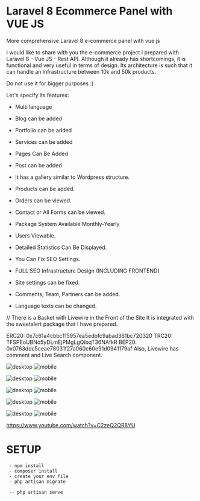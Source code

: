 # Laravel 8 Ecommerce Panel with VUE JS
More comprehensive Laravel 8 e-commerce panel with vue js

I would like to share with you the e-commerce project I prepared with Laravel 8 - Vue JS - Rest API. Although it already has shortcomings, it is functional and very useful in terms of design. Its architecture is such that it can handle an infrastructure between 10k and 50k products.

Do not use it for bigger purposes :)

Let's specify its features:

- Multi language

- Blog can be added

- Portfolio can be added

- Services can be added

- Pages Can Be Added

- Post can be added

- It has a gallery similar to Wordpress structure.

- Products can be added.

- Orders can be viewed.

- Contact or All Forms can be viewed.

- Package System Available Monthly-Yearly

- Users Viewable.

- Detailed Statistics Can Be Displayed.

- You Can Fix SEO Settings.

- FULL SEO Infrastructure Design (INCLUDING FRONTEND)

- Site settings can be fixed.

- Comments, Team, Partners can be added.

- Language texts can be changed.



// There is a Basket with Livewire in the Front of the Site It is integrated with the sweetalert package that I have prepared.

ERC20: 0x7c61a4cbbc115957ea5edbfc9abad361bc720320
TRC20: TFSPEoUBNo5yDLmEjPMgLgQibqT36NAfkR
BEP20: 0x0763ddc5ceae78031f27a060c60e91d0941179af
Also, Livewire has comment and Live Search component.

![desktop](/screenshots/1.png)
![mobile](/screenshots/2.png)

![desktop](/screenshots/3.png)
![mobile](/screenshots/4.png)

![desktop](/screenshots/5.png)
![mobile](/screenshots/6.png)

![desktop](/screenshots/6.png)
![mobile](/screenshots/product-edit.png)

![desktop](/screenshots/page.png)
![mobile](/screenshots/posts.png)


https://www.youtube.com/watch?v=C2zeQ2QR8YU



# SETUP

```
 - npm install
 - composer install
 - create your env file
 - php artisan migrate

 -- php artisan serve


```